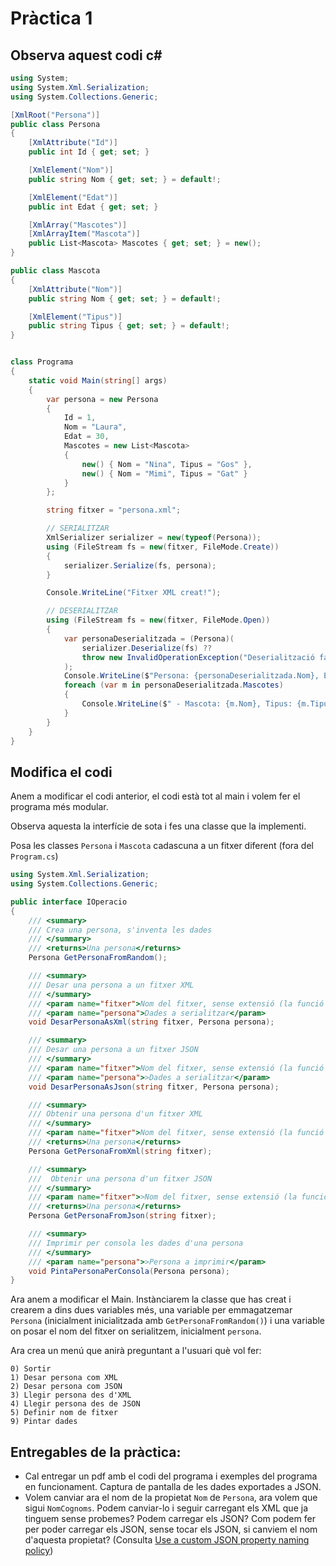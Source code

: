 # Pràctica 1

## Observa aquest codi c#

```c#
using System;
using System.Xml.Serialization;
using System.Collections.Generic;

[XmlRoot("Persona")]
public class Persona
{
    [XmlAttribute("Id")]
    public int Id { get; set; }

    [XmlElement("Nom")]
    public string Nom { get; set; } = default!;

    [XmlElement("Edat")]
    public int Edat { get; set; }

    [XmlArray("Mascotes")]
    [XmlArrayItem("Mascota")]
    public List<Mascota> Mascotes { get; set; } = new();
}

public class Mascota
{
    [XmlAttribute("Nom")]
    public string Nom { get; set; } = default!;

    [XmlElement("Tipus")]
    public string Tipus { get; set; } = default!;
}


class Programa
{
    static void Main(string[] args)
    {
        var persona = new Persona
        {
            Id = 1,
            Nom = "Laura",
            Edat = 30,
            Mascotes = new List<Mascota>
            {
                new() { Nom = "Nina", Tipus = "Gos" },
                new() { Nom = "Mimi", Tipus = "Gat" }
            }
        };

        string fitxer = "persona.xml";

        // SERIALITZAR
        XmlSerializer serializer = new(typeof(Persona));
        using (FileStream fs = new(fitxer, FileMode.Create))
        {
            serializer.Serialize(fs, persona);
        }

        Console.WriteLine("Fitxer XML creat!");

        // DESERIALITZAR
        using (FileStream fs = new(fitxer, FileMode.Open))
        {
            var personaDeserialitzada = (Persona)(
                serializer.Deserialize(fs) ?? 
                throw new InvalidOperationException("Deserialització fallida")
            );
            Console.WriteLine($"Persona: {personaDeserialitzada.Nom}, Edat: {personaDeserialitzada.Edat}");
            foreach (var m in personaDeserialitzada.Mascotes)
            {
                Console.WriteLine($" - Mascota: {m.Nom}, Tipus: {m.Tipus}");
            }
        }
    }
}
```

## Modifica el codi

Anem a modificar el codi anterior, el codi està tot al main i volem fer el programa més modular.

Observa aquesta la interfície de sota i fes una classe que la implementi.

Posa les classes `Persona` i `Mascota` cadascuna a un fitxer diferent (fora del `Program.cs`)

```c#
using System.Xml.Serialization;
using System.Collections.Generic;

public interface IOperacio
{
    /// <summary>
    /// Crea una persona, s'inventa les dades
    /// </summary>
    /// <returns>Una persona</returns>
    Persona GetPersonaFromRandom();

    /// <summary>
    /// Desar una persona a un fitxer XML
    /// </summary>
    /// <param name="fitxer">Nom del fitxer, sense extensió (la funció li posarà extensió XML)</param>
    /// <param name="persona">Dades a serialitzar</param>
    void DesarPersonaAsXml(string fitxer, Persona persona);

    /// <summary>
    /// Desar una persona a un fitxer JSON
    /// </summary>
    /// <param name="fitxer">Nom del fitxer, sense extensió (la funció li posarà extensió JSON)</param>
    /// <param name="persona">>Dades a serialitzar</param>
    void DesarPersonaAsJson(string fitxer, Persona persona);

    /// <summary>
    /// Obtenir una persona d'un fitxer XML
    /// </summary>
    /// <param name="fitxer">Nom del fitxer, sense extensió (la funció li posarà extensió XML)</param>
    /// <returns>Una persona</returns>
    Persona GetPersonaFromXml(string fitxer);

    /// <summary>
    ///  Obtenir una persona d'un fitxer JSON
    /// </summary>
    /// <param name="fitxer">>Nom del fitxer, sense extensió (la funció li posarà extensió JSON)</param>
    /// <returns>Una persona</returns>
    Persona GetPersonaFromJson(string fitxer);

    /// <summary>
    /// Imprimir per consola les dades d'una persona
    /// </summary>
    /// <param name="persona">>Persona a imprimir</param>
    void PintaPersonaPerConsola(Persona persona);
}
```

Ara anem a modificar el Main. Instànciarem la classe que has creat i crearem a dins dues variables més, una variable per emmagatzemar `Persona` (inicialment inicialitzada amb `GetPersonaFromRandom()`) i una variable on posar el nom del fitxer on serialitzem, inicialment `persona`.

Ara crea un menú que anirà preguntant a l'usuari què vol fer:

```
0) Sortir
1) Desar persona com XML
2) Desar persona com JSON
3) Llegir persona des d'XML
4) Llegir persona des de JSON
5) Definir nom de fitxer
9) Pintar dades
```

## Entregables de la pràctica:

* Cal entregar un pdf amb el codi del programa i exemples del programa en funcionament. Captura de pantalla de les dades exportades a JSON.
* Volem canviar ara el nom de la propietat `Nom` de `Persona`, ara volem que sigui `NomCognoms`. Podem canviar-lo i seguir carregant els XML que ja tinguem sense probemes? Podem carregar els JSON? Com podem fer per poder carregar els JSON, sense tocar els JSON, si canviem el nom d'aquesta propietat? (Consulta [Use a custom JSON property naming policy](https://learn.microsoft.com/en-us/dotnet/standard/serialization/system-text-json/customize-properties#customize-individual-property-names))